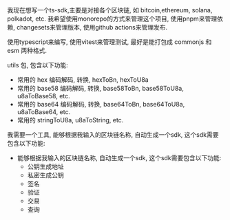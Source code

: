 我现在想写一个ts-sdk,主要是对接各个区块链, 如 bitcoin,ethereum, solana, polkadot, etc.
我希望使用monorepo的方式来管理这个项目, 使用pnpm来管理依赖, changesets来管理版本, 使用github actions来管理发布.

使用typescript来编写, 使用vitest来管理测试, 最好是能打包成 commonjs 和 esm 两种格式.

utils 包, 包含以下功能:
- 常用的 hex 编码解码, 转换, hexToBn, hexToU8a
- 常用的 base58 编码解码, 转换, base58ToBn, base58ToU8a, u8aToBase58, etc.
- 常用的 base64 编码解码, 转换, base64ToBn, base64ToU8a, u8aToBase64, etc.
- 常用的 stringToU8a, u8aToString, etc.

我需要一个工具, 能够根据我输入的区块链名称, 自动生成一个sdk, 这个sdk需要包含以下功能:

- 能够根据我输入的区块链名称, 自动生成一个sdk, 这个sdk需要包含以下功能:
  - 公钥生成地址
  - 私密生成公钥
  - 签名
  - 验证
  - 交易
  - 查询





